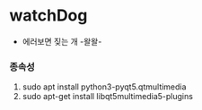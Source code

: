 # watchDog

* 에러보면 짖는 개 -왈왈-

### 종속성
  1. sudo apt install python3-pyqt5.qtmultimedia
  2. sudo apt-get install libqt5multimedia5-plugins
